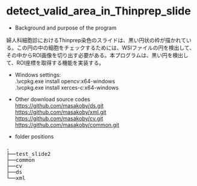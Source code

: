 # detect_valid_area_in_Thinprep_slide  

- Background and purpose of the program

婦人科細胞診におけるThinprep染色のスライドは、黒い円状の枠が描かれている。この円の中の細胞をチェックするためには、WSIファイルの円を検出して、その中からROI画像を切り出す必要がある。本プログラムは、黒い円を検出して、ROI座標を取得する機能を実装する。


- Windows settings:   
.\vcpkg.exe install opencv:x64-windows  
.\vcpkg.exe install xerces-c:x64-windows  

- Other download source codes  
https://github.com/masakoby/ds.git  
https://github.com/masakoby/xml.git  
https://github.com/masakoby/cv.git  
https://github.com/masakoby/common.git  

- folder positions
<pre>
.
├──test_slide2
├──common
├──cv
├──ds
└──xml
</pre>
